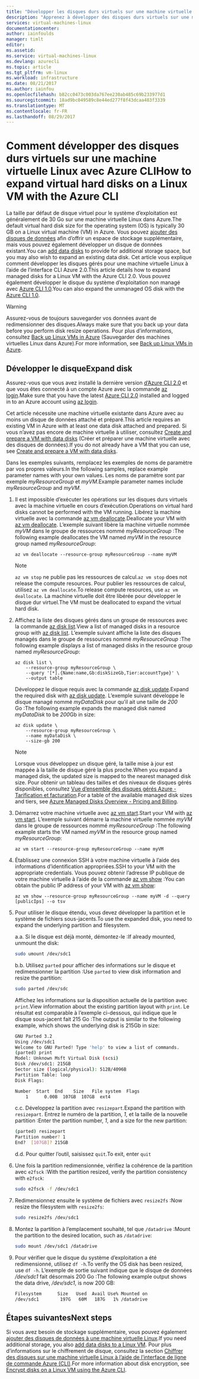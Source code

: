 ```yaml
---
title: "Développer les disques durs virtuels sur une machine virtuelle Linux dans Azure | Microsoft Docs"
description: "Apprenez à développer des disques durs virtuels sur une machine virtuelle Linux avec Azure CLI 2.0"
services: virtual-machines-linux
documentationcenter: 
author: iainfoulds
manager: timlt
editor: 
ms.assetid: 
ms.service: virtual-machines-linux
ms.devlang: azurecli
ms.topic: article
ms.tgt_pltfrm: vm-linux
ms.workload: infrastructure
ms.date: 08/21/2017
ms.author: iainfou
ms.openlocfilehash: b82cc0473c003da767ee230ab485c69b233977d1
ms.sourcegitcommit: 18ad9bc049589c8e44ed277f8f43dcaa483f3339
ms.translationtype: MT
ms.contentlocale: fr-FR
ms.lasthandoff: 08/29/2017
---
```

# <a name="how-to-expand-virtual-hard-disks-on-a-linux-vm-with-the-azure-cli"></a><span data-ttu-id="f5b23-103">Comment développer des disques durs virtuels sur une machine virtuelle Linux avec Azure CLI</span><span class="sxs-lookup"><span data-stu-id="f5b23-103">How to expand virtual hard disks on a Linux VM with the Azure CLI</span></span>
<span data-ttu-id="f5b23-104">La taille par défaut de disque virtuel pour le système d’exploitation est généralement de 30 Go sur une machine virtuelle Linux dans Azure.</span><span class="sxs-lookup"><span data-stu-id="f5b23-104">The default virtual hard disk size for the operating system (OS) is typically 30 GB on a Linux virtual machine (VM) in Azure.</span></span> <span data-ttu-id="f5b23-105">Vous pouvez [ajouter des disques de données](add-disk.md) afin d’offrir un espace de stockage supplémentaire, mais vous pouvez également développer un disque de données existant.</span><span class="sxs-lookup"><span data-stu-id="f5b23-105">You can [add data disks](add-disk.md) to provide for additional storage space, but you may also wish to expand an existing data disk.</span></span> <span data-ttu-id="f5b23-106">Cet article vous explique comment développer les disques gérés pour une machine virtuelle Linux à l’aide de l’interface CLI Azure 2.0.</span><span class="sxs-lookup"><span data-stu-id="f5b23-106">This article details how to expand managed disks for a Linux VM with the Azure CLI 2.0.</span></span> <span data-ttu-id="f5b23-107">Vous pouvez également développer le disque du système d’exploitation non managé avec [Azure CLI 1.0](expand-disks-nodejs.md).</span><span class="sxs-lookup"><span data-stu-id="f5b23-107">You can also expand the unmanaged OS disk with the [Azure CLI 1.0](expand-disks-nodejs.md).</span></span>

> [!WARNING]
> <span data-ttu-id="f5b23-108">Assurez-vous de toujours sauvegarder vos données avant de redimensionner des disques.</span><span class="sxs-lookup"><span data-stu-id="f5b23-108">Always make sure that you back up your data before you perform disk resize operations.</span></span> <span data-ttu-id="f5b23-109">Pour plus d’informations, consultez [Back up Linux VMs in Azure](tutorial-backup-vms.md) (Sauvegarder des machines virtuelles Linux dans Azure).</span><span class="sxs-lookup"><span data-stu-id="f5b23-109">For more information, see [Back up Linux VMs in Azure](tutorial-backup-vms.md).</span></span>

## <a name="expand-disk"></a><span data-ttu-id="f5b23-110">Développer le disque</span><span class="sxs-lookup"><span data-stu-id="f5b23-110">Expand disk</span></span>
<span data-ttu-id="f5b23-111">Assurez-vous que vous avez installé la dernière version [d’Azure CLI 2.0](/cli/azure/install-az-cli2) et que vous êtes connecté à un compte Azure avec la commande [az login](/cli/azure/#login).</span><span class="sxs-lookup"><span data-stu-id="f5b23-111">Make sure that you have the latest [Azure CLI 2.0](/cli/azure/install-az-cli2) installed and logged in to an Azure account using [az login](/cli/azure/#login).</span></span>

<span data-ttu-id="f5b23-112">Cet article nécessite une machine virtuelle existante dans Azure avec au moins un disque de données attaché et préparé.</span><span class="sxs-lookup"><span data-stu-id="f5b23-112">This article requires an existing VM in Azure with at least one data disk attached and prepared.</span></span> <span data-ttu-id="f5b23-113">Si vous n’avez pas encore de machine virtuelle à utiliser, consultez [Create and prepare a VM with data disks](tutorial-manage-disks.md#create-and-attach-disks) (Créer et préparer une machine virtuelle avec des disques de données).</span><span class="sxs-lookup"><span data-stu-id="f5b23-113">If you do not already have a VM that you can use, see [Create and prepare a VM with data disks](tutorial-manage-disks.md#create-and-attach-disks).</span></span>

<span data-ttu-id="f5b23-114">Dans les exemples suivants, remplacez les exemples de noms de paramètre par vos propres valeurs.</span><span class="sxs-lookup"><span data-stu-id="f5b23-114">In the following samples, replace example parameter names with your own values.</span></span> <span data-ttu-id="f5b23-115">Les noms de paramètre sont par exemple *myResourceGroup* et *myVM*.</span><span class="sxs-lookup"><span data-stu-id="f5b23-115">Example parameter names include *myResourceGroup* and *myVM*.</span></span>

1. <span data-ttu-id="f5b23-116">Il est impossible d’exécuter les opérations sur les disques durs virtuels avec la machine virtuelle en cours d’exécution.</span><span class="sxs-lookup"><span data-stu-id="f5b23-116">Operations on virtual hard disks cannot be performed with the VM running.</span></span> <span data-ttu-id="f5b23-117">Libérez la machine virtuelle avec la commande [az vm deallocate](/cli/azure/vm#deallocate).</span><span class="sxs-lookup"><span data-stu-id="f5b23-117">Deallocate your VM with [az vm deallocate](/cli/azure/vm#deallocate).</span></span> <span data-ttu-id="f5b23-118">L’exemple suivant libère la machine virtuelle nommée *myVM* dans le groupe de ressources nommé *myResourceGroup* :</span><span class="sxs-lookup"><span data-stu-id="f5b23-118">The following example deallocates the VM named *myVM* in the resource group named *myResourceGroup*:</span></span>

    ```azurecli
    az vm deallocate --resource-group myResourceGroup --name myVM
    ```

    > [!NOTE]
    > <span data-ttu-id="f5b23-119">`az vm stop` ne publie pas les ressources de calcul.</span><span class="sxs-lookup"><span data-stu-id="f5b23-119">`az vm stop` does not release the compute resources.</span></span> <span data-ttu-id="f5b23-120">Pour publier les ressources de calcul, utilisez `az vm deallocate`.</span><span class="sxs-lookup"><span data-stu-id="f5b23-120">To release compute resources, use `az vm deallocate`.</span></span> <span data-ttu-id="f5b23-121">La machine virtuelle doit être libérée pour développer le disque dur virtuel.</span><span class="sxs-lookup"><span data-stu-id="f5b23-121">The VM must be deallocated to expand the virtual hard disk.</span></span>

2. <span data-ttu-id="f5b23-122">Affichez la liste des disques gérés dans un groupe de ressources avec la commande [az disk list](/cli/azure/disk#list).</span><span class="sxs-lookup"><span data-stu-id="f5b23-122">View a list of managed disks in a resource group with [az disk list](/cli/azure/disk#list).</span></span> <span data-ttu-id="f5b23-123">L’exemple suivant affiche la liste des disques managés dans le groupe de ressources nommé *myResourceGroup* :</span><span class="sxs-lookup"><span data-stu-id="f5b23-123">The following example displays a list of managed disks in the resource group named *myResourceGroup*:</span></span>

    ```azurecli
    az disk list \
        --resource-group myResourceGroup \
        --query '[*].{Name:name,Gb:diskSizeGb,Tier:accountType}' \
        --output table
    ```

    <span data-ttu-id="f5b23-124">Développez le disque requis avec la commande [az disk update](/cli/azure/disk#update).</span><span class="sxs-lookup"><span data-stu-id="f5b23-124">Expand the required disk with [az disk update](/cli/azure/disk#update).</span></span> <span data-ttu-id="f5b23-125">L’exemple suivant développe le disque managé nommé *myDataDisk* pour qu’il ait une taille de *200* Go :</span><span class="sxs-lookup"><span data-stu-id="f5b23-125">The following example expands the managed disk named *myDataDisk* to be *200*Gb in size:</span></span>

    ```azurecli
    az disk update \
        --resource-group myResourceGroup \
        --name myDataDisk \
        --size-gb 200
    ```

    > [!NOTE]
    > <span data-ttu-id="f5b23-126">Lorsque vous développez un disque géré, la taille mise à jour est mappée à la taille de disque géré la plus proche.</span><span class="sxs-lookup"><span data-stu-id="f5b23-126">When you expand a managed disk, the updated size is mapped to the nearest managed disk size.</span></span> <span data-ttu-id="f5b23-127">Pour obtenir un tableau des tailles et des niveaux de disques gérés disponibles, consultez [Vue d’ensemble des disques gérés Azure - Tarification et facturation](../windows/managed-disks-overview.md#pricing-and-billing).</span><span class="sxs-lookup"><span data-stu-id="f5b23-127">For a table of the available managed disk sizes and tiers, see [Azure Managed Disks Overview - Pricing and Billing](../windows/managed-disks-overview.md#pricing-and-billing).</span></span>

3. <span data-ttu-id="f5b23-128">Démarrez votre machine virtuelle avec [az vm start](/cli/azure/vm#start).</span><span class="sxs-lookup"><span data-stu-id="f5b23-128">Start your VM with [az vm start](/cli/azure/vm#start).</span></span> <span data-ttu-id="f5b23-129">L’exemple suivant démarre la machine virtuelle nommée *myVM* dans le groupe de ressources nommé *myResourceGroup* :</span><span class="sxs-lookup"><span data-stu-id="f5b23-129">The following example starts the VM named *myVM* in the resource group named *myResourceGroup*:</span></span>

    ```azurecli
    az vm start --resource-group myResourceGroup --name myVM
    ```

4. <span data-ttu-id="f5b23-130">Établissez une connexion SSH à votre machine virtuelle à l’aide des informations d’identification appropriées.</span><span class="sxs-lookup"><span data-stu-id="f5b23-130">SSH to your VM with the appropriate credentials.</span></span> <span data-ttu-id="f5b23-131">Vous pouvez obtenir l’adresse IP publique de votre machine virtuelle à l’aide de la commande [az vm show](/cli/azure/vm#show) :</span><span class="sxs-lookup"><span data-stu-id="f5b23-131">You can obtain the public IP address of your VM with [az vm show](/cli/azure/vm#show):</span></span>

    ```azurecli
    az vm show --resource-group myResourceGroup --name myVM -d --query [publicIps] --o tsv
    ```

5. <span data-ttu-id="f5b23-132">Pour utiliser le disque étendu, vous devez développer la partition et le système de fichiers sous-jacents.</span><span class="sxs-lookup"><span data-stu-id="f5b23-132">To use the expanded disk, you need to expand the underlying partition and filesystem.</span></span>

    <span data-ttu-id="f5b23-133">a.</span><span class="sxs-lookup"><span data-stu-id="f5b23-133">a.</span></span> <span data-ttu-id="f5b23-134">Si le disque est déjà monté, démontez-le :</span><span class="sxs-lookup"><span data-stu-id="f5b23-134">If already mounted, unmount the disk:</span></span>

    ```bash
    sudo umount /dev/sdc1
    ```

    <span data-ttu-id="f5b23-135">b.</span><span class="sxs-lookup"><span data-stu-id="f5b23-135">b.</span></span> <span data-ttu-id="f5b23-136">Utilisez `parted` pour afficher des informations sur le disque et redimensionner la partition :</span><span class="sxs-lookup"><span data-stu-id="f5b23-136">Use `parted` to view disk information and resize the partition:</span></span>

    ```bash
    sudo parted /dev/sdc
    ```

    <span data-ttu-id="f5b23-137">Affichez les informations sur la disposition actuelle de la partition avec `print`.</span><span class="sxs-lookup"><span data-stu-id="f5b23-137">View information about the existing partition layout with `print`.</span></span> <span data-ttu-id="f5b23-138">Le résultat est comparable à l’exemple ci-dessous, qui indique que le disque sous-jacent fait 215 Go :</span><span class="sxs-lookup"><span data-stu-id="f5b23-138">The output is similar to the following example, which shows the underlying disk is 215Gb in size:</span></span>

    ```bash
    GNU Parted 3.2
    Using /dev/sdc1
    Welcome to GNU Parted! Type 'help' to view a list of commands.
    (parted) print
    Model: Unknown Msft Virtual Disk (scsi)
    Disk /dev/sdc1: 215GB
    Sector size (logical/physical): 512B/4096B
    Partition Table: loop
    Disk Flags:
    
    Number  Start  End    Size   File system  Flags
        1      0.00B  107GB  107GB  ext4
    ```

    <span data-ttu-id="f5b23-139">c.</span><span class="sxs-lookup"><span data-stu-id="f5b23-139">c.</span></span> <span data-ttu-id="f5b23-140">Développez la partition avec `resizepart`.</span><span class="sxs-lookup"><span data-stu-id="f5b23-140">Expand the partition with `resizepart`.</span></span> <span data-ttu-id="f5b23-141">Entrez le numéro de la partition, *1*, et la taille de la nouvelle partition :</span><span class="sxs-lookup"><span data-stu-id="f5b23-141">Enter the partition number, *1*, and a size for the new partition:</span></span>

    ```bash
    (parted) resizepart
    Partition number? 1
    End?  [107GB]? 215GB
    ```

    <span data-ttu-id="f5b23-142">d.</span><span class="sxs-lookup"><span data-stu-id="f5b23-142">d.</span></span> <span data-ttu-id="f5b23-143">Pour quitter l’outil, saisissez `quit`.</span><span class="sxs-lookup"><span data-stu-id="f5b23-143">To exit, enter `quit`</span></span>

5. <span data-ttu-id="f5b23-144">Une fois la partition redimensionnée, vérifiez la cohérence de la partition avec `e2fsck` :</span><span class="sxs-lookup"><span data-stu-id="f5b23-144">With the partition resized, verify the partition consistency with `e2fsck`:</span></span>

    ```bash
    sudo e2fsck -f /dev/sdc1
    ```

6. <span data-ttu-id="f5b23-145">Redimensionnez ensuite le système de fichiers avec `resize2fs` :</span><span class="sxs-lookup"><span data-stu-id="f5b23-145">Now resize the filesystem with `resize2fs`:</span></span>

    ```bash
    sudo resize2fs /dev/sdc1
    ```

7. <span data-ttu-id="f5b23-146">Montez la partition à l’emplacement souhaité, tel que `/datadrive` :</span><span class="sxs-lookup"><span data-stu-id="f5b23-146">Mount the partition to the desired location, such as `/datadrive`:</span></span>

    ```bash
    sudo mount /dev/sdc1 /datadrive
    ```

8. <span data-ttu-id="f5b23-147">Pour vérifier que le disque du système d’exploitation a été redimensionné, utilisez `df -h`.</span><span class="sxs-lookup"><span data-stu-id="f5b23-147">To verify the OS disk has been resized, use `df -h`.</span></span> <span data-ttu-id="f5b23-148">L’exemple de sortie suivant indique que le disque de données */dev/sdc1* fait désormais 200 Go :</span><span class="sxs-lookup"><span data-stu-id="f5b23-148">The following example output shows the data drive, */dev/sdc1*, is now 200 GB:</span></span>

    ```bash
    Filesystem      Size   Used  Avail Use% Mounted on
    /dev/sdc1        197G   60M   187G   1% /datadrive
    ```

## <a name="next-steps"></a><span data-ttu-id="f5b23-149">Étapes suivantes</span><span class="sxs-lookup"><span data-stu-id="f5b23-149">Next steps</span></span>
<span data-ttu-id="f5b23-150">Si vous avez besoin de stockage supplémentaire, vous pouvez également [ajouter des disques de données à une machine virtuelle Linux](add-disk.md).</span><span class="sxs-lookup"><span data-stu-id="f5b23-150">If you need additional storage, you also [add data disks to a Linux VM](add-disk.md).</span></span> <span data-ttu-id="f5b23-151">Pour plus d’informations sur le chiffrement de disque, consultez la section [Chiffrer des disques sur une machine virtuelle Linux à l’aide de l’interface de ligne de commande Azure (CLI)](encrypt-disks.md).</span><span class="sxs-lookup"><span data-stu-id="f5b23-151">For more information about disk encryption, see [Encrypt disks on a Linux VM using the Azure CLI](encrypt-disks.md).</span></span>
